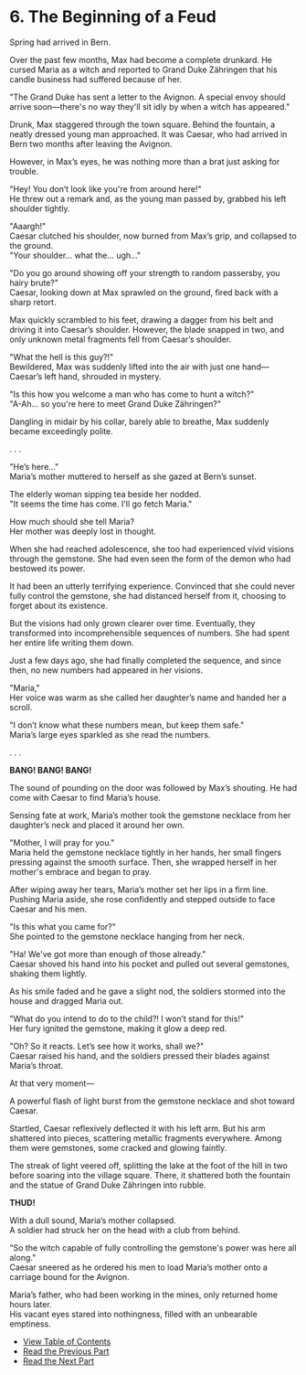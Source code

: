 # 6. The Beginning of a Feud   

Spring had arrived in Bern.  

Over the past few months, Max had become a complete drunkard. He cursed Maria as a witch and reported to Grand Duke Zähringen that his candle business had suffered because of her.  

"The Grand Duke has sent a letter to the Avignon. A special envoy should arrive soon—there's no way they'll sit idly by when a witch has appeared."  

Drunk, Max staggered through the town square. Behind the fountain, a neatly dressed young man approached. It was Caesar, who had arrived in Bern two months after leaving the Avignon.  

However, in Max’s eyes, he was nothing more than a brat just asking for trouble.  

"Hey! You don’t look like you're from around here!"  
He threw out a remark and, as the young man passed by, grabbed his left shoulder tightly.  

"Aaargh!"  
Caesar clutched his shoulder, now burned from Max’s grip, and collapsed to the ground.  
"Your shoulder... what the... ugh..."  

"Do you go around showing off your strength to random passersby, you hairy brute?"  
Caesar, looking down at Max sprawled on the ground, fired back with a sharp retort.  

Max quickly scrambled to his feet, drawing a dagger from his belt and driving it into Caesar’s shoulder. However, the blade snapped in two, and only unknown metal fragments fell from Caesar’s shoulder.  

"What the hell is this guy?!"  
Bewildered, Max was suddenly lifted into the air with just one hand—Caesar’s left hand, shrouded in mystery.  

"Is this how you welcome a man who has come to hunt a witch?"  
"A-Ah... so you're here to meet Grand Duke Zähringen?"  

Dangling in midair by his collar, barely able to breathe, Max suddenly became exceedingly polite.  

. . .  

"He’s here..."  
Maria’s mother muttered to herself as she gazed at Bern’s sunset.  

The elderly woman sipping tea beside her nodded.  
"It seems the time has come. I'll go fetch Maria."  

How much should she tell Maria?  
Her mother was deeply lost in thought.  

When she had reached adolescence, she too had experienced vivid visions through the gemstone. She had even seen the form of the demon who had bestowed its power.  

It had been an utterly terrifying experience. Convinced that she could never fully control the gemstone, she had distanced herself from it, choosing to forget about its existence.  

But the visions had only grown clearer over time. Eventually, they transformed into incomprehensible sequences of numbers. She had spent her entire life writing them down.  

Just a few days ago, she had finally completed the sequence, and since then, no new numbers had appeared in her visions.  

"Maria,"  
Her voice was warm as she called her daughter’s name and handed her a scroll.  

"I don’t know what these numbers mean, but keep them safe."  
Maria’s large eyes sparkled as she read the numbers.  

. . .  

**BANG! BANG! BANG!**  

The sound of pounding on the door was followed by Max’s shouting. He had come with Caesar to find Maria’s house.  

Sensing fate at work, Maria’s mother took the gemstone necklace from her daughter’s neck and placed it around her own.  

"Mother, I will pray for you."  
Maria held the gemstone necklace tightly in her hands, her small fingers pressing against the smooth surface. Then, she wrapped herself in her mother's embrace and began to pray.  

After wiping away her tears, Maria’s mother set her lips in a firm line. Pushing Maria aside, she rose confidently and stepped outside to face Caesar and his men.  

"Is this what you came for?"  
She pointed to the gemstone necklace hanging from her neck.  

"Ha! We've got more than enough of those already."  
Caesar shoved his hand into his pocket and pulled out several gemstones, shaking them lightly.  

As his smile faded and he gave a slight nod, the soldiers stormed into the house and dragged Maria out.  

"What do you intend to do to the child?! I won’t stand for this!"  
Her fury ignited the gemstone, making it glow a deep red.  

"Oh? So it reacts. Let’s see how it works, shall we?"  
Caesar raised his hand, and the soldiers pressed their blades against Maria’s throat.  

At that very moment—  

A powerful flash of light burst from the gemstone necklace and shot toward Caesar.  

Startled, Caesar reflexively deflected it with his left arm. But his arm shattered into pieces, scattering metallic fragments everywhere. Among them were gemstones, some cracked and glowing faintly.  

The streak of light veered off, splitting the lake at the foot of the hill in two before soaring into the village square. There, it shattered both the fountain and the statue of Grand Duke Zähringen into rubble.  

**THUD!**  

With a dull sound, Maria’s mother collapsed.  
A soldier had struck her on the head with a club from behind.  

"So the witch capable of fully controlling the gemstone's power was here all along."  
Caesar sneered as he ordered his men to load Maria’s mother onto a carriage bound for the Avignon.  

Maria’s father, who had been working in the mines, only returned home hours later.  
His vacant eyes stared into nothingness, filled with an unbearable emptiness.


  

* [View Table of Contents](content_en.md)    
* [Read the Previous Part](/01_gemston/EN/EN_5.md)    
* [Read the Next Part](/01_gemston/EN/EN_7-8.md)
